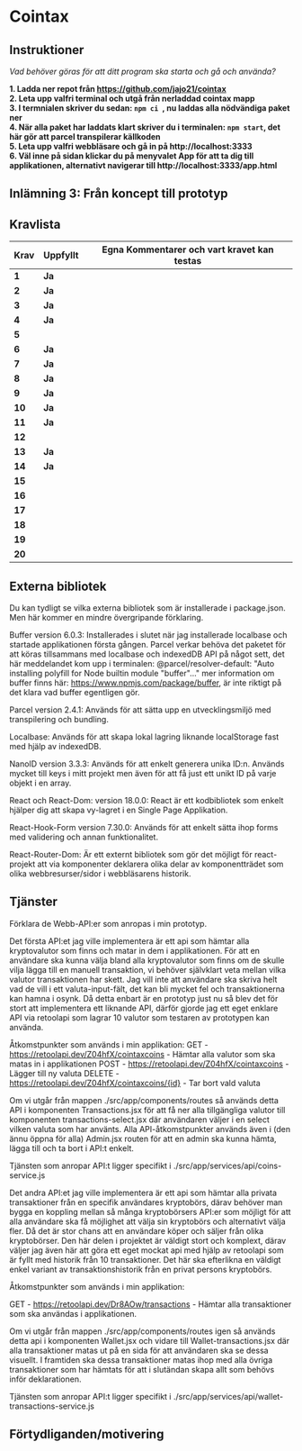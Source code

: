 # Cointax

## Instruktioner

*Vad behöver göras för att ditt program ska starta och gå och använda?*

**1. Ladda ner repot från https://github.com/jajo21/cointax**  
**2. Leta upp valfri terminal och utgå från nerladdad cointax mapp**  
**3. I termnialen skriver du sedan: ```npm ci ```, nu laddas alla nödvändiga paket ner**  
**4. När alla paket har laddats klart skriver du i terminalen: ```npm start```, det här gör att parcel transpilerar källkoden**  
**5. Leta upp valfri webbläsare och gå in på http://localhost:3333**  
**6. Väl inne på sidan klickar du på menyvalet App för att ta dig till applikationen, alternativt navigerar till http://localhost:3333/app.html**  


## Inlämning 3: Från koncept till prototyp
## Kravlista

 |Krav|Uppfyllt|Egna Kommentarer och vart kravet kan testas|
 |---|---|---|
|**1**  |**Ja**| |
|**2**  |**Ja**| |
|**3**  |**Ja**| |
|**4**  |**Ja**| |
|**5**  || |
|**6**  |**Ja**| |
|**7**  |**Ja**| |
|**8**  |**Ja**| |
|**9**  |**Ja**| |
|**10**  |**Ja**| |
|**11**  |**Ja**| |
|**12**  || |
|**13**  |**Ja**| |
|**14**  |**Ja**| |
|**15**  || |
|**16**  || |
|**17**  || |
|**18**  || |
|**19**  || |
|**20**  || |


## Externa bibliotek
Du kan tydligt se vilka externa bibliotek som är installerade i package.json. Men här kommer en mindre övergripande förklaring.

Buffer version 6.0.3: Installerades i slutet när jag installerade localbase och startade applikationen första gången. Parcel verkar behöva det paketet för att köras tillsammans med localbase och indexedDB API på något sett, det här meddelandet kom upp i terminalen: @parcel/resolver-default: "Auto installing polyfill for Node builtin module "buffer"..." mer information om buffer finns här: https://www.npmjs.com/package/buffer, är inte riktigt på det klara vad buffer egentligen gör.

Parcel version 2.4.1: Används för att sätta upp en utvecklingsmiljö med transpilering och bundling.

Localbase: Används för att skapa lokal lagring liknande localStorage fast med hjälp av indexedDB.

NanoID version 3.3.3: Används för att enkelt generera unika ID:n. Används mycket till keys i mitt projekt men även för att få just ett unikt ID på varje objekt i en array.

React och React-Dom: version 18.0.0: React är ett kodbibliotek som enkelt hjälper dig att skapa vy-lagret i en Single Page Applikation.

React-Hook-Form version 7.30.0: Används för att enkelt sätta ihop forms med validering och annan funktionalitet.

React-Router-Dom: Är ett externt bibliotek som gör det möjligt för react-projekt att via komponenter deklarera olika delar av komponentträdet som olika webbresurser/sidor i webbläsarens historik.

## Tjänster  
Förklara de Webb-API:er som anropas i min prototyp.

Det första API:et jag ville implementera är ett api som hämtar alla kryptovalutor som finns och matar in dem i applikationen. För att en användare ska kunna välja bland alla kryptovalutor som finns om de skulle vilja lägga till en manuell transaktion, vi behöver självklart veta mellan vilka valutor transaktionen har skett. Jag vill inte att användare ska skriva helt vad de vill i ett valuta-input-fält, det kan bli mycket fel och transaktionerna kan hamna i osynk. Då detta enbart är en prototyp just nu så blev det för stort att implementera ett liknande API, därför gjorde jag ett eget enklare API via retoolapi som lagrar 10 valutor som testaren av prototypen kan använda.

Åtkomstpunkter som används i min applikation:
GET - https://retoolapi.dev/Z04hfX/cointaxcoins - Hämtar alla valutor som ska matas in i applikationen
POST - https://retoolapi.dev/Z04hfX/cointaxcoins - Lägger till ny valuta
DELETE - https://retoolapi.dev/Z04hfX/cointaxcoins/{id} - Tar bort vald valuta

Om vi utgår från mappen ./src/app/components/routes så används detta API i komponenten Transactions.jsx för att få ner alla tillgängliga valutor till komponenten transactions-select.jsx där användaren väljer i en select vilken valuta som har använts. Alla API-åtkomstpunkter används även i (den ännu öppna för alla) Admin.jsx routen för att en admin ska kunna hämta, lägga till och ta bort i API:t enkelt.

Tjänsten som anropar API:t ligger specifikt i ./src/app/services/api/coins-service.js

Det andra API:et jag ville implementera är ett api som hämtar alla privata transaktioner från en specifik användares kryptobörs, därav behöver man bygga en koppling mellan så många kryptobörsers API:er som möjligt för att alla användare ska få möjlighet att välja sin kryptobörs och alternativt välja fler. Då det är stor chans att en användare köper och säljer från olika kryptobörser. Den här delen i projektet är väldigt stort och komplext, därav väljer jag även här att göra ett eget mockat api med hjälp av retoolapi som är fyllt med historik från 10 transaktioner. Det här ska efterlikna en väldigt enkel variant av transaktionshistorik från en privat persons kryptobörs.

Åtkomstpunkter som används i min applikation:

GET - https://retoolapi.dev/Dr8AOw/transactions - Hämtar alla transaktioner som ska användas i applikationen.

Om vi utgår från mappen ./src/app/components/routes igen så används detta api i komponenten Wallet.jsx och vidare till Wallet-transactions.jsx där alla transaktioner matas ut på en sida för att användaren ska se dessa visuellt. I framtiden ska dessa transaktioner matas ihop med alla övriga transaktioner som har hämtats för att i slutändan skapa allt som behövs inför deklarationen.

Tjänsten som anropar API:t ligger specifikt i ./src/app/services/api/wallet-transactions-service.js

## Förtydliganden/motivering
